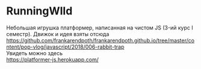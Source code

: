 # RunningWIld
Небольшая игрушка платформер, написанная на чистом JS (3-ий курс I семестр). Движок и идея взяты отсюда    
https://github.com/frankarendpoth/frankarendpoth.github.io/tree/master/content/pop-vlog/javascript/2018/006-rabbit-trap    
Увидеть можно здесь    
https://platformer-js.herokuapp.com/
